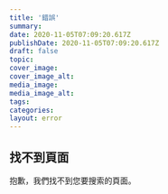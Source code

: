 ```yaml
---
title: '錯誤'
summary: 
date: 2020-11-05T07:09:20.617Z
publishDate: 2020-11-05T07:09:20.617Z
draft: false
topic: 
cover_image: 
cover_image_alt:
media_image:
media_image_alt:
tags:
categories:
layout: error
---
```


## 找不到頁面

抱歉，我們找不到您要搜索的頁面。
